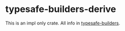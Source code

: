 # typesafe-builders-derive

This is an impl only crate. All info in [typesafe-builders](https://crates.io/crates/typesafe-builders).
